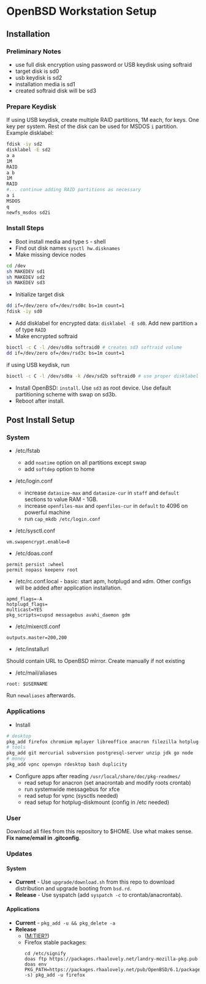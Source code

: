 # OpenBSD Workstation Setup

## Installation

### Preliminary Notes

* use full disk encryption using password or USB keydisk using softraid
* target disk is sd0
* usb keydisk is sd2
* installation media is sd1
* created softraid disk will be sd3

### Prepare Keydisk

If using USB keydisk, create multiple RAID partitions, 1M each, for keys. One key per system. Rest of the disk can be used for MSDOS
 `i` partition. Example disklabel:

```sh
fdisk -iy sd2
disklabel -E sd2
a a
1M
RAID
a b
1M
RAID
#... continue adding RAID partitions as necessary
a i
MSDOS
q
newfs_msdos sd2i
```

### Install Steps

* Boot install media and type `S` - shell
* Find out disk names `sysctl hw.disknames`
* Make missing device nodes

```sh
cd /dev
sh MAKEDEV sd1
sh MAKEDEV sd2
sh MAKEDEV sd3
```

* Initialize target disk

```sh
dd if=/dev/zero of=/dev/rsd0c bs=1m count=1
fdisk -iy sd0
```

* Add disklabel for encrypted data: `disklabel -E sd0`. Add new partition `a` of type `RAID`
* Make encrypted softraid

```sh
bioctl -c C -l /dev/sd0a softraid0 # creates sd3 softraid volume
dd if=/dev/zero of=/dev/rsd3c bs=1m count=1
```

if using USB keydisk, run

```sh
bioctl -c C -l /dev/sd0a -k /dev/sd2b softraid0 # use proper disklabel from sd2
```

* Install OpenBSD: `install`. Use `sd3` as root device. Use default partitioning scheme with swap on sd3b.
* Reboot after install.

## Post Install Setup

### System

* /etc/fstab
  * add `noatime` option on all partitions except swap
  * add `softdep` option to home
* /etc/login.conf
  * increase `datasize-max` and `datasize-cur` in `staff` and `default` sections to value RAM - 1GB.
  * increase `openfiles-max` and `openfiles-cur` in `default` to 4096 on powerful machine
  * run `cap_mkdb /etc/login.conf`

* /etc/sysctl.conf

```
vm.swapencrypt.enable=0
```

* /etc/doas.conf

```
permit persist :wheel
permit nopass keepenv root
```

* /etc/rc.conf.local - basic: start apm, hotplugd and xdm. Other configs will be added after application installation.

```
apmd_flags=-A
hotplugd_flags=
multicast=YES
pkg_scripts=cupsd messagebus avahi_daemon gdm
```

* /etc/mixerctl.conf

```
outputs.master=200,200
```

* /etc/installurl

Should contain URL to OpenBSD mirror. Create manually if not existing

* /etc/mail/aliases

```
root: $USERNAME
```

Run `newaliases` afterwards.

### Applications

* Install

```sh
# desktop
pkg_add firefox chromium mplayer libreoffice anacron filezilla hotplug-diskmount ubuntu-fonts gvfs-smb consolekit2 xfce xfce-extras gimp inkscape shotwell
# tools
pkg_add git mercurial subversion postgresql-server unzip jdk go node
# money
pkg_add vpnc openvpn rdesktop bash duplicity
```

* Configure apps after reading `/usr/local/share/doc/pkg-readmes/`
  * read setup for anacron (set anacrontab and modify roots crontab)
  * run systemwide messagebus for xfce
  * read setup for vpnc (sysctls needed)
  * read setup for hotplug-diskmount (config in /etc needed)

### User

Download all files from this repository to $HOME. Use what makes sense.
**Fix name/email in .gitconfig**.

### Updates

#### System

* **Current** - Use `upgrade/download.sh` from this repo to download distribution and upgrade booting from `bsd.rd`.
* **Release** - Use syspatch (add `syspatch -c` to crontab/anacrontab).

#### Applications

* **Current** - `pkg_add -u && pkg_delete -a`
* **Release**
  * ([M:TIER?](https://stable.mtier.org/))
  * Firefox stable packages: 
    ```
    cd /etc/signify
    doas ftp https://packages.rhaalovely.net/landry-mozilla-pkg.pub
    doas env PKG_PATH=https://packages.rhaalovely.net/pub/OpenBSD/6.1/packages/$(arch -s) pkg_add -u firefox
    ```
